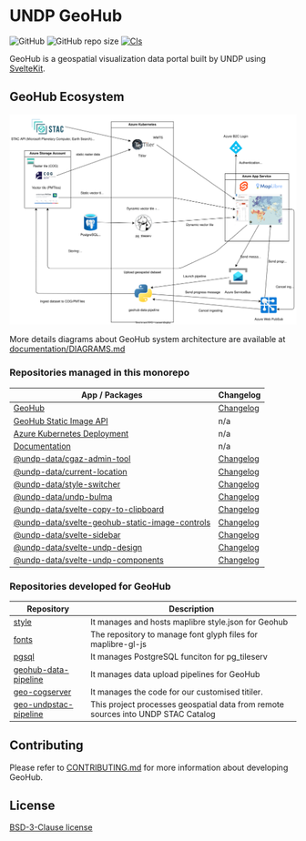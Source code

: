 # UNDP GeoHub

![GitHub](https://img.shields.io/github/license/undp-data/geohub)
![GitHub repo size](https://img.shields.io/github/repo-size/undp-data/geohub)
[![CIs](https://github.com/UNDP-Data/geohub/actions/workflows/ci.yml/badge.svg)](https://github.com/UNDP-Data/geohub/actions/workflows/ci.yml)

GeoHub is a geospatial visualization data portal built by UNDP using [SvelteKit](https://kit.svelte.dev/).

## GeoHub Ecosystem

![geohub.svg](./documentation/docs/assets/get-started/geohub.svg)

More details diagrams about GeoHub system architecture are available at [documentation/DIAGRAMS.md](./documentation/DIAGRAMS.md)

### Repositories managed in this monorepo

| App / Packages                                                                             | Changelog                                                         |
| ------------------------------------------------------------------------------------------ | ----------------------------------------------------------------- |
| [GeoHub](./sites/geohub/)                                                                  | [Changelog](./sites/geohub/CHANGELOG.md)                          |
| [GeoHub Static Image API](./sites/static-image-api/)                                       | n/a                                                               |
| [Azure Kubernetes Deployment](./backends/k8s/)                                             | n/a                                                               |
| [Documentation](./documentation/)                                                          | n/a                                                               |
| [@undp-data/cgaz-admin-tool](./packages/cgaz-admin-tool/)                                  | [Changelog](./packages/cgaz-admin-tool/CHANGELOG.md)              |
| [@undp-data/current-location](./packages/current-location/)                                | [Changelog](./packages/current-location/CHANGELOG.md)             |
| [@undp-data/style-switcher](./packages/style-switcher/)                                    | [Changelog](./packages/style-switcher/CHANGELOG.md)               |
| [@undp-data/undp-bulma](./packages/undp-bulma/)                                            | [Changelog](./packages/undp-bulma/CHANGELOG.md)                   |
| [@undp-data/svelte-copy-to-clipboard](./packages/copy-to-clipboard/)                       | [Changelog](./packages/copy-to-clipboard/CHANGELOG.md)            |
| [@undp-data/svelte-geohub-static-image-controls](./packages/svelte-static-image-controls/) | [Changelog](./packages/svelte-static-image-controls/CHANGELOG.md) |
| [@undp-data/svelte-sidebar](./packages/svelte-sidebar/)                                    | [Changelog](./packages/svelte-sidebar/CHANGELOG.md)               |
| [@undp-data/svelte-undp-design](./packages/svelte-undp-design/)                            | [Changelog](./packages/svelte-undp-design/CHANGELOG.md)           |
| [@undp-data/svelte-undp-components](./packages/svelte-undp-components/)                    | [Changelog](./packages/svelte-undp-components/CHANGELOG.md)       |

### Repositories developed for GeoHub

| Repository                                                                  | Description                                                                       |
| --------------------------------------------------------------------------- | --------------------------------------------------------------------------------- |
| [style](https://github.com/UNDP-Data/style)                                 | It manages and hosts maplibre style.json for Geohub                               |
| [fonts](https://github.com/UNDP-Data/fonts)                                 | The repository to manage font glyph files for maplibre-gl-js                      |
| [pgsql](https://github.com/UNDP-Data/pgsql)                                 | It manages PostgreSQL funciton for pg_tileserv                                    |
| [geohub-data-pipeline](https://github.com/UNDP-Data/geohub-data-pipeline)   | It manages data upload pipelines for GeoHub                                       |
| [geo-cogserver](https://github.com/UNDP-Data/geo-cogserver)                 | It manages the code for our customised titiler.                                   |
| [geo-undpstac-pipeline](https://github.com/UNDP-Data/geo-undpstac-pipeline) | This project processes geospatial data from remote sources into UNDP STAC Catalog |

## Contributing

Please refer to [CONTRIBUTING.md](./CONTRIBUTING.md) for more information about developing GeoHub.

## License

[BSD-3-Clause license](./LICENSE)
